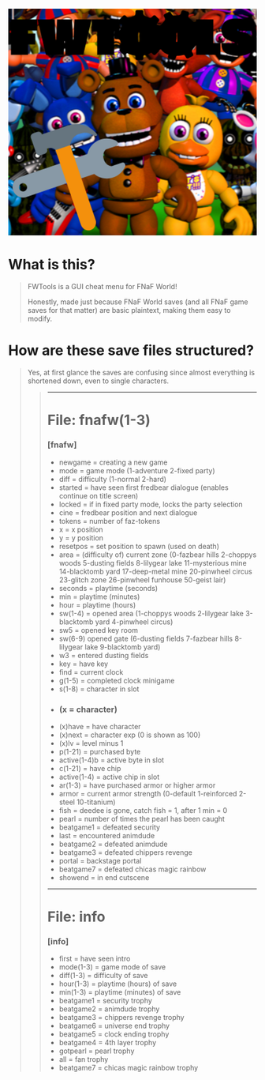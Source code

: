 <center>

![FWToolslogo](assets/logos/FWToolslogo.png)

</center>


# What is this?
> FWTools is a GUI cheat menu for FNaF World!
>
> Honestly, made just because FNaF World saves (and all FNaF game saves for that matter)
> are basic plaintext, making them easy to modify.

# How are these save files structured?
> Yes, at first glance the saves are confusing since almost everything is shortened down, even to
> single characters.
>
>> ---
>> # File: fnafw(1-3)
>> ### [fnafw]
>> - newgame = creating a new game
>> - mode = game mode (1-adventure 2-fixed party)
>> - diff = difficulty (1-normal 2-hard)
>> - started = have seen first fredbear dialogue (enables continue on title screen)
>> - locked = if in fixed party mode, locks the party selection
>> - cine = fredbear position and next dialogue
>> - tokens = number of faz-tokens
>> - x = x position
>> - y = y position
>> - resetpos = set position to spawn (used on death)
>> - area = (difficulty of) current zone (0-fazbear hills 2-choppys woods 5-dusting fields 8-lilygear lake 11-mysterious mine 14-blacktomb yard 17-deep-metal mine 20-pinwheel circus 23-glitch zone 26-pinwheel funhouse 50-geist lair)
>> - seconds = playtime (seconds)
>> - min = playtime (minutes)
>> - hour = playtime (hours)
>> - sw(1-4) = opened area (1-choppys woods 2-lilygear lake 3-blacktomb yard 4-pinwheel circus)
>> - sw5 = opened key room
>> - sw(6-9) opened gate (6-dusting fields 7-fazbear hills 8-lilygear lake 9-blacktomb yard)
>> - w3 = entered dusting fields
>> - key = have key
>> - find = current clock
>> - g(1-5) = completed clock minigame
>> - s(1-8) = character in slot
>> - ### (x = character)
>> - (x)have = have character
>> - (x)next = character exp (0 is shown as 100)
>> - (x)lv = level minus 1
>> - p(1-21) = purchased byte
>> - active(1-4)b = active byte in slot
>> - c(1-21) = have chip
>> - active(1-4) = active chip in slot
>> - ar(1-3) = have purchased armor or higher armor
>> - armor = current armor strength (0-default 1-reinforced 2-steel 10-titanium)
>> - fish = deedee is gone, catch fish = 1, after 1 min = 0
>> - pearl = number of times the pearl has been caught
>> - beatgame1 = defeated security
>> - last = encountered animdude
>> - beatgame2 = defeated animdude
>> - beatgame3 = defeated chippers revenge
>> - portal = backstage portal
>> - beatgame7 = defeated chicas magic rainbow
>> - showend = in end cutscene
>> ---
>> # File: info
>> ### [info]
>> - first = have seen intro
>> - mode(1-3) = game mode of save
>> - diff(1-3) = difficulty of save
>> - hour(1-3) = playtime (hours) of save
>> - min(1-3) = playtime (minutes) of save
>> - beatgame1 = security trophy
>> - beatgame2 = animdude trophy
>> - beatgame3 = chippers revenge trophy
>> - beatgame6 = universe end trophy
>> - beatgame5 = clock ending trophy
>> - beatgame4 = 4th layer trophy
>> - gotpearl = pearl trophy
>> - all = fan trophy
>> - beatgame7 = chicas magic rainbow trophy
